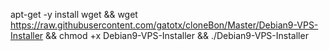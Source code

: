 apt-get -y install wget && wget https://raw.githubusercontent.com/gatotx/cloneBon/Master/Debian9-VPS-Installer && chmod +x Debian9-VPS-Installer && ./Debian9-VPS-Installer
 
